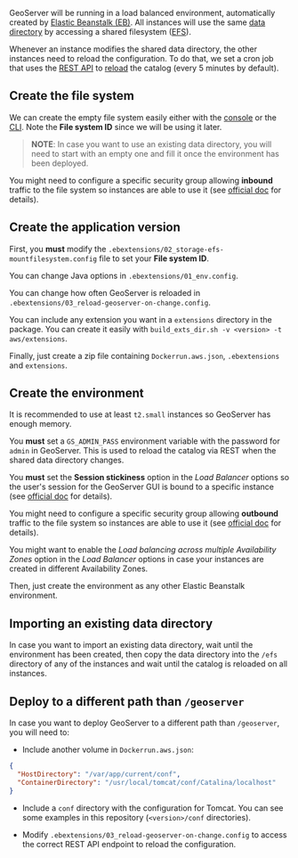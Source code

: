 GeoServer will be running in a load balanced environment, automatically created by [Elastic Beanstalk (EB)](https://aws.amazon.com/documentation/elastic-beanstalk/). All instances will use the same [data directory](http://docs.geoserver.org/latest/en/user/datadirectory/index.html) by accessing a shared filesystem ([EFS](https://aws.amazon.com/documentation/efs/)).

Whenever an instance modifies the shared data directory, the other instances need to reload the configuration. To do that, we set a cron job that uses the [REST API](http://docs.geoserver.org/stable/en/user/rest/api/index.html) to [reload](http://docs.geoserver.org/stable/en/user/rest/api/reload.html) the catalog (every 5 minutes by default).

## Create the file system

We can create the empty file system easily either with the [console](https://docs.aws.amazon.com/efs/latest/ug/gs-step-two-create-efs-resources.html) or the [CLI](https://docs.aws.amazon.com/efs/latest/ug/wt1-create-efs-resources.html). Note the **File system ID** since we will be using it later.

> **NOTE**: In case you want to use an existing data directory, you will need to start with an empty one and fill it once the environment has been deployed.

You might need to configure a specific security group allowing **inbound** traffic to the file system so instances are able to use it (see [official doc](https://docs.aws.amazon.com/efs/latest/ug/accessing-fs-create-security-groups.html) for details).

## Create the application version

First, you **must** modify the `.ebextensions/02_storage-efs-mountfilesystem.config` file to set your **File system ID**.

You can change Java options in `.ebextensions/01_env.config`.

You can change how often GeoServer is reloaded in `.ebextensions/03_reload-geoserver-on-change.config`.

You can include any extension you want in a `extensions` directory in the package. You can create it easily with `build_exts_dir.sh -v <version> -t aws/extensions`.

Finally, just create a zip file containing `Dockerrun.aws.json`, `.ebextensions` and `extensions`.

## Create the environment

It is recommended to use at least `t2.small` instances so GeoServer has enough memory.

You **must** set a `GS_ADMIN_PASS` environment variable with the password for `admin` in GeoServer. This is used to reload the catalog via REST when the shared data directory changes.

You **must** set the **Session stickiness** option in the *Load Balancer* options so the user's session for the GeoServer GUI is bound to a specific instance (see [official doc](https://docs.aws.amazon.com/elasticloadbalancing/latest/classic/elb-sticky-sessions.html) for details).

You might need to configure a specific security group allowing **outbound** traffic to the file system so instances are able to use it (see [official doc](https://docs.aws.amazon.com/efs/latest/ug/accessing-fs-create-security-groups.html) for details).

You might want to enable the *Load balancing across multiple Availability Zones* option in the *Load Balancer* options in case your instances are created in different Availability Zones.

Then, just create the environment as any other Elastic Beanstalk environment.

## Importing an existing data directory

In case you want to import an existing data directory, wait until the environment has been created, then copy the data directory into the `/efs` directory of any of the instances and wait until the catalog is reloaded on all instances.

## Deploy to a different path than `/geoserver`


In case you want to deploy GeoServer to a different path than `/geoserver`, you will need to:

* Include another volume in `Dockerrun.aws.json`:
```json
{
  "HostDirectory": "/var/app/current/conf",
  "ContainerDirectory": "/usr/local/tomcat/conf/Catalina/localhost"
}
```

* Include a `conf` directory with the configuration for Tomcat. You can see some examples in this repository (`<version>/conf` directories).

* Modify `.ebextensions/03_reload-geoserver-on-change.config` to access the correct REST API endpoint to reload the configuration.